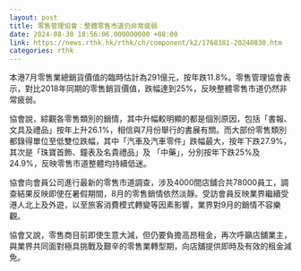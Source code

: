 ```yaml
---
layout: post
title: 零售管理協會：整體零售市道仍非常疲弱
date: 2024-08-30 18:56:06.000000000 +08:00
link: https://news.rthk.hk/rthk/ch/component/k2/1768381-20240830.htm
categories: rthk
---
```


本港7月零售業總銷貨價值的臨時估計為291億元，按年跌11.8%。零售管理協會表示，對比2018年同期的零售銷貨價值，跌幅達到25%，反映整體零售市道仍然非常疲弱。

協會說，綜觀各零售類別的銷情，其中升幅較明顯的都是個別原因，包括「書報、文具及禮品」按年上升26.1%，相信與7月份舉行的書展有關。而大部份零售類別都錄得單位至低雙位跌幅，其中「汽車及汽車零件」跌幅最大，按年下跌27.9%，其次是「珠寶首飾、鐘表及名貴禮品」及 「中藥」，分別按年下跌25%及24.9%，反映零售市道整體均持續低迷。

協會向會員公司進行最新的零售市道調查，涉及4000間店舖合共78000員工，調查結果反映即使在暑假期間，8月的零售銷情依然淡靜。受訪會員反映業界繼續受港人北上及外遊，以至旅客消費模式轉變等因素影響，業界對9月的銷情不容樂觀。

協會又說，零售商目前即使生意大減，但仍要負擔高昂租金，再次呼籲店舖業主，與業界共同面對極具挑戰及艱辛的零售業轉型期，向店舖提供即時及有效的租金減免。
